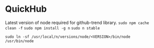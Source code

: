 # QuickHub

Latest version of node required for github-trend library. 
`sudo npm cache clean -f`
`sudo npm install -g n`
`sudo n stable`

`sudo ln -sf /usr/local/n/versions/node/<VERSION>/bin/node /usr/bin/node`

